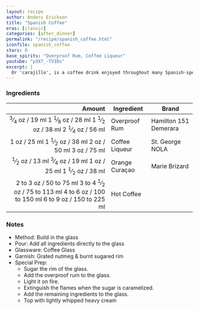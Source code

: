 ```yaml
---
layout: recipe
author: Anders Erickson
title: "Spanish Coffee"
eras: [classic]
categories: [after_dinner]
permalink: "/recipe/spanish_coffee.html"
iconfile: spanish_coffee
stars: 0
base_spirits: "Overproof Rum, Coffee Liqueur"
youtube: "p3X7_-TVIDs"
excerpt: |
  Or 'carajillo', is a coffee drink enjoyed throughout many Spanish-speaking countries. It's made with booze — usually rum, brandy or Licor 43.
---
```


### Ingredients

|    Amount | Ingredient     | Brand                 |
| --------: | -------------- | --------------------- |
|   <span class="onex active"> <sup>3</sup>&frasl;<sub>4</sub> oz  / 19 ml</span> <span class="onehalfx">1 <sup>1</sup>&frasl;<sub>8</sub> oz  / 28 ml</span> <span class="twox">1 <sup>1</sup>&frasl;<sub>2</sub> oz  / 38 ml</span> <span class="threex">2 <sup>1</sup>&frasl;<sub>4</sub> oz  / 56 ml</span>| Overproof Rum  | Hamilton 151 Demerara |
|      <span class="onex active">1 oz  / 25 ml</span> <span class="onehalfx">1 <sup>1</sup>&frasl;<sub>2</sub> oz  / 38 ml</span> <span class="twox">2 oz  / 50 ml</span> <span class="threex">3 oz  / 75 ml</span>| Coffee Liqueur | St. George NOLA       |
|    <span class="onex active"> <sup>1</sup>&frasl;<sub>2</sub> oz  / 13 ml</span> <span class="onehalfx"> <sup>3</sup>&frasl;<sub>4</sub> oz  / 19 ml</span> <span class="twox">1 oz  / 25 ml</span> <span class="threex">1 <sup>1</sup>&frasl;<sub>2</sub> oz  / 38 ml</span>| Orange Curaçao | Marie Brizard         |
| <span class="onex active">2 to 3 oz  / 50 to 75 ml</span> <span class="onehalfx">3 to 4 <sup>1</sup>&frasl;<sub>2</sub> oz  / 75 to 113 ml</span> <span class="twox">4 to 6 oz  / 100 to 150 ml</span> <span class="threex">6 to 9 oz  / 150 to 225 ml</span>| Hot Coffee     |                       |

### Notes

- Method: Build in the glass
- Pour: Add all ingredients directly to the glass
- Glassware: Coffee Glass
- Garnish: Grated nutmeg & burnt sugared rim
- Special Prep:
  - Sugar the rim of the glass.
  - Add the overproof rum to the glass.
  - Light it on fire.
  - Extinguish the flames when the sugar is caramelized.
  - Add the remaining ingredients to the glass.
  - Top with lightly whipped heavy cream

    
<script type="application/ld+json">
{
  "@context": "https://schema.org",
  "@type": "Recipe",
  "author": "{{ page.author }}",
  "description": "{{ page.excerpt | strip_html | replace: '"', "'" }}",
  "image": "{% for ingredient in site.data[page.iconfile].images.ingredient limit: 1 %}{{ ingredient.url }}{% endfor %}",
  "recipeIngredient": [  "0.75 oz Overproof Rum ",
  " 1 oz Coffee Liqueur",
  " 0.5 oz Orange Curaçao",
  "2 to 3 oz Hot Coffee"],
  "name": "{{ page.title }}",
  "recipeInstructions": "  {
    '': 'HowToStep',
    'text': '- Method: Build in the glass
'
  },  {
    '': 'HowToStep',
    'text': '- Pour: Add all ingredients directly to the glass
'
  },  {
    '': 'HowToStep',
    'text': '- Glassware: Coffee Glass
'
  },  {
    '': 'HowToStep',
    'text': '- Garnish: Grated nutmeg & burnt sugared rim
'
  },  {
    '': 'HowToStep',
    'text': '- Special Prep:
'
  },  {
    '': 'HowToStep',
    'text': '  - Sugar the rim of the glass.
'
  },  {
    '': 'HowToStep',
    'text': '  - Add the overproof rum to the glass.
'
  },  {
    '': 'HowToStep',
    'text': '  - Light it on fire.
'
  },  {
    '': 'HowToStep',
    'text': '  - Extinguish the flames when the sugar is caramelized.
'
  },  {
    '': 'HowToStep',
    'text': '  - Add the remaining ingredients to the glass.
'
  },  {
    '': 'HowToStep',
    'text': '  - Top with lightly whipped heavy cream
'
  }",
  "recipeYield": "1 cocktail",
  "recipeCategory": "cocktail"
}
</script>

    